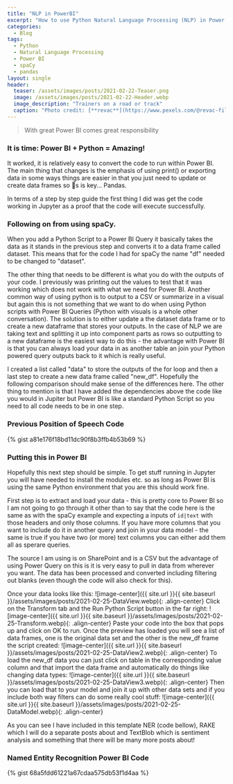 ```yaml
---
title: "NLP in PowerBI"
excerpt: "How to use Python Natural Language Processing (NLP) in Power BI!"
categories:
  - Blog
tags:
  - Python
  - Natural Language Processing
  - Power BI
  - spaCy
  - pandas
layout: single
header:
  teaser: /assets/images/posts/2021-02-22-Teaser.png
  image: /assets/images/posts/2021-02-22-Header.webp
  image_description: "Trainers on a road or track"
  caption: "Photo credit: [**revac**](https://www.pexels.com/@revac-film-s-photography-10400)"
---
```




> With great Power BI comes great responsibility

### It is time: Power BI + Python = Amazing! 

It worked, it is relatively easy to convert the code to run within Power BI. The main thing that changes is the emphasis of using print() or exporting data in some ways things are easier in that you just need to update or create data frames so 🐼s is key... Pandas.

In terms of a step by step guide the first thing I did was get the code working in Jupyter as a proof that the code will execute successfully. 

### Following on from using spaCy.

When you add a Python Script to a Power BI Query it basically takes the data as it stands in the previous step and converts it to a data frame called dataset. This means that for the code I had for spaCy the name "df" needed to be changed to "dataset".

The other thing that needs to be different is what you do with the outputs of your code. I previously was printing out the values to test that it was working which does not work with what we need for Power BI. Another common way of using python is to output to a CSV or summarize in a visual but again this is not something that we want to do when using Python scripts with Power BI Queries (Python with visuals is a whole other conversation). The solution is to either update a the dataset data frame or to create a new dataframe that stores your outputs. In the case of NLP we are taking text and splitting it up into component parts as rows so outputting to a new dataframe is the easiest way to do this - the advantage with Power BI is that you can always load your data in as another table an join your Python powered query outputs back to it which is really useful.

I created a list called "data" to store the outputs of the for loop and then a last step to create a new data frame called "new_df". Hopefully the following comparison should make sense of the differences here. The other thing to mention is that I have added the dependencies above the code like you would in Jupiter but Power BI is like a standard Python Script so you need to all code needs to be in one step.


### Previous Position of Speech Code
{% gist a81e176f18bd11dc90f8b3ffb4b53b69 %}
### Putting this in Power BI
Hopefully this next step should be simple. To get stuff running in Jupyter you will have needed to install the modules etc. so as long as Power BI is using the same Python environment that you are this should work fine.

First step is to extract and load your data - this is pretty core to Power BI so I am not going to go through it other than to say that the code here is the same as with the spaCy example and expecting a inputs of `id|text` with those headers and only those columns. If you have more columns that you want to include do it in another query and join in your data model - the same is true if you have two (or more) text columns you can either add them all as sperare queries.

The source I am using is on SharePoint and is a CSV but the advantage of using Power Query on this is it is very easy to pull in data from wherever you want. The data has been processed and converted including filtering out blanks (even though the code will also check for this).

Once your data looks like this:
![image-center]({{ site.url }}{{ site.baseurl }}/assets/images/posts/2021-02-25-DataView.webp){: .align-center}
Click on the Transform tab and the Run Python Script button in the far right:
![image-center]({{ site.url }}{{ site.baseurl }}/assets/images/posts/2021-02-25-Transform.webp){: .align-center}
Paste your code into the box that pops up and click on OK to run. Once the preview has loaded you will see a list of data frames, one is the original data set and the other is the new_df frame the script created:
![image-center]({{ site.url }}{{ site.baseurl }}/assets/images/posts/2021-02-25-DataView2.webp){: .align-center}
To load the new_df data you can just click on table in the corresponding value column and that import the data frame and automatically do things like changing data types:
![image-center]({{ site.url }}{{ site.baseurl }}/assets/images/posts/2021-02-25-DataView3.webp){: .align-center}
Then you can load that to your model and join it up with other data sets and if you include both way filters can do some really cool stuff:
![image-center]({{ site.url }}{{ site.baseurl }}/assets/images/posts/2021-02-25-DataModel.webp){: .align-center}

As you can see I have included in this template NER (code bellow), RAKE which I will do a separate posts about and TextBlob which is sentiment analysis and something that there will be many more posts about!
### Named Entity Recognition Power BI Code
{% gist 68a5fdd61221a67cdaa575db53f1d4aa %}